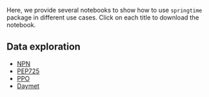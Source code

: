 <!--
SPDX-FileCopyrightText: 2023 Springtime authors

SPDX-License-Identifier: Apache-2.0
-->

Here, we provide several notebooks to show how to use `springtime` package in
different use cases. Click on each title to download the notebook.

## Data exploration

- [NPN](notebooks/mk_data_exploration_npn.ipynb)
- [PEP725](notebooks/mk_data_exploration_pep725.ipynb)
- [PPO](notebooks/mk_data_exploration_ppo.ipynb)
- [Daymet](mk_data_exploration_daymet.ipynb)
